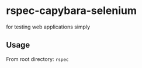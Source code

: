 # rspec-capybara-selenium
for testing web applications simply


## Usage

From root directory: `rspec`
